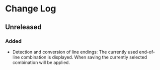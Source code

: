 # Change Log

## Unreleased
### Added
- Detection and conversion of line endings: The currently used end-of-line combination is displayed. When saving the
currently selected combination will be applied. 
